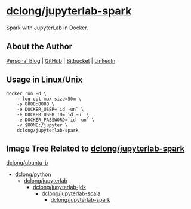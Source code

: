 # [dclong/jupyterlab-spark](https://hub.docker.com/r/dclong/jupyterlab-spark/)

Spark with JupyterLab in Docker.

## About the Author

[Personal Blog](http://www.legendu.net)   |   [GitHub](https://github.com/dclong)   |   [Bitbucket](https://bitbucket.org/dclong/)   |   [LinkedIn](http://www.linkedin.com/in/ben-chuanlong-du-1239b221/)

## Usage in Linux/Unix

```
docker run -d \
    --log-opt max-size=50m \
    -p 8888:8888 \
    -e DOCKER_USER=`id -un` \
    -e DOCKER_USER_ID=`id -u` \
    -e DOCKER_PASSWORD=`id -un` \
    -v $HOME:/jupyter \
    dclong/jupyterlab-spark
```
## Image Tree Related to [dclong/jupyterlab-spark](https://hub.docker.com/r/dclong/jupyterlab-spark/)

[dclong/ubuntu_b](https://hub.docker.com/r/dclong/ubuntu_b/)

- [dclong/python](https://hub.docker.com/r/dclong/python/)
    - [dclong/jupyterlab](https://hub.docker.com/r/dclong/jupyterlab/)
        - [dclong/jupyterlab-jdk](https://hub.docker.com/r/dclong/jupyterlab-jdk/)
            - [dclong/jupyterlab-scala](https://hub.docker.com/r/dclong/jupyterlab-scala/)
                - [dclong/jupyterlab-spark](https://hub.docker.com/r/dclong/jupyterlab-spark/)

